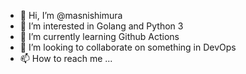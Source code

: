 - 👋 Hi, I’m @masnishimura
- 👀 I’m interested in Golang and Python 3
- 🌱 I’m currently learning Github Actions
- 💞️ I’m looking to collaborate on something in DevOps
- 📫 How to reach me ...

<!---
masnishimura/masnishimura is a ✨ special ✨ repository because its `README.md` (this file) appears on your GitHub profile.
You can click the Preview link to take a look at your changes.
--->
